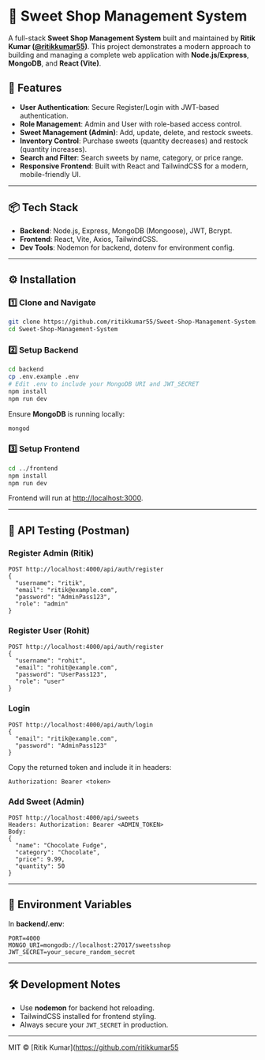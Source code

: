 # 🍬 Sweet Shop Management System

A full-stack **Sweet Shop Management System** built and maintained by
**Ritik Kumar ([@ritikkumar55](https://github.com/ritikkumar55))**. This
project demonstrates a modern approach to building and managing a
complete web application with **Node.js/Express**, **MongoDB**, and
**React (Vite)**.

## 🚀 Features

-   **User Authentication**: Secure Register/Login with JWT-based
    authentication.
-   **Role Management**: Admin and User with role-based access control.
-   **Sweet Management (Admin)**: Add, update, delete, and restock
    sweets.
-   **Inventory Control**: Purchase sweets (quantity decreases) and
    restock (quantity increases).
-   **Search and Filter**: Search sweets by name, category, or price
    range.
-   **Responsive Frontend**: Built with React and TailwindCSS for a
    modern, mobile-friendly UI.

------------------------------------------------------------------------

## 📦 Tech Stack

-   **Backend**: Node.js, Express, MongoDB (Mongoose), JWT, Bcrypt.
-   **Frontend**: React, Vite, Axios, TailwindCSS.
-   **Dev Tools**: Nodemon for backend, dotenv for environment config.

------------------------------------------------------------------------

## ⚙️ Installation

### 1️⃣ Clone and Navigate

``` bash
git clone https://github.com/ritikkumar55/Sweet-Shop-Management-System.git
cd Sweet-Shop-Management-System
```

### 2️⃣ Setup Backend

``` bash
cd backend
cp .env.example .env
# Edit .env to include your MongoDB URI and JWT_SECRET
npm install
npm run dev
```

Ensure **MongoDB** is running locally:

``` bash
mongod
```

### 3️⃣ Setup Frontend

``` bash
cd ../frontend
npm install
npm run dev
```

Frontend will run at <http://localhost:3000>.

------------------------------------------------------------------------

## 🧪 API Testing (Postman)

### Register Admin (Ritik)

``` http
POST http://localhost:4000/api/auth/register
{
  "username": "ritik",
  "email": "ritik@example.com",
  "password": "AdminPass123",
  "role": "admin"
}
```

### Register User (Rohit)

``` http
POST http://localhost:4000/api/auth/register
{
  "username": "rohit",
  "email": "rohit@example.com",
  "password": "UserPass123",
  "role": "user"
}
```

### Login

``` http
POST http://localhost:4000/api/auth/login
{
  "email": "ritik@example.com",
  "password": "AdminPass123"
}
```

Copy the returned token and include it in headers:

    Authorization: Bearer <token>

### Add Sweet (Admin)

``` http
POST http://localhost:4000/api/sweets
Headers: Authorization: Bearer <ADMIN_TOKEN>
Body:
{
  "name": "Chocolate Fudge",
  "category": "Chocolate",
  "price": 9.99,
  "quantity": 50
}
```

------------------------------------------------------------------------

## 📄 Environment Variables

In **backend/.env**:

    PORT=4000
    MONGO_URI=mongodb://localhost:27017/sweetsshop
    JWT_SECRET=your_secure_random_secret

------------------------------------------------------------------------

## 🛠 Development Notes

-   Use **nodemon** for backend hot reloading.
-   TailwindCSS installed for frontend styling.
-   Always secure your `JWT_SECRET` in production.

------------------------------------------------------------------------


MIT © [Ritik Kumar](https://github.com/ritikkumar55
